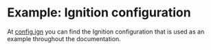 # Example: Ignition configuration

At [config.ign](config.ign) you can find the Ignition configuration that is used
as an example throughout the documentation.
